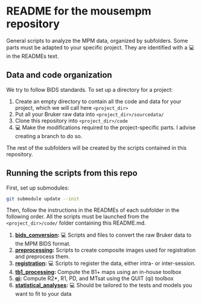 # README for the mousempm repository
General scripts to analyze the MPM data, organized by subfolders.
Some parts must be adapted to your specific project. They are identified with a :computer: in the READMEs text.

## Data and code organization
We try to follow BIDS standards. To set up a directory for a project:
1. Create an empty directory to contain all the code and data for your project, which we will call here `<project_dir>`
2. Put all your Bruker raw data into `<project_dir>/sourcedata/`
3. Clone this repository into `<project_dir>/code`
4. :computer: Make the modifications required to the project-specific parts. I advise creating a branch to do so.

The rest of the subfolders will be created by the scripts contained in this repository.

## Running the scripts from this repo
First, set up submodules:
```bash
git submodule update --init
```


Then, follow the instructions in the READMEs of each subfolder in the following order. All the scripts must be launched from the `<project_dir>/code/` folder containing this README.md.

1. **[bids_conversion](./bids_conversion):** :computer: Scripts and files to convert the raw Bruker data to the MPM BIDS format.
2. **[preprocessing](./preprocessing):** Scripts to create composite images used for registration and preprocess them. 
3. **[registration](./registration):** :computer: Scripts to register the data, either intra- or inter-session.
5. **[tb1_processing](./tb1_processing):** Compute the B1+ maps using an in-house toolbox
6. **[qi](./qi):** Compute R2*, R1, PD, and MTsat using the QUIT (qi) toolbox
7. **[statistical_analyses](./statistical_analyses):** :computer: Should be tailored to the tests and models you want to fit to your data
